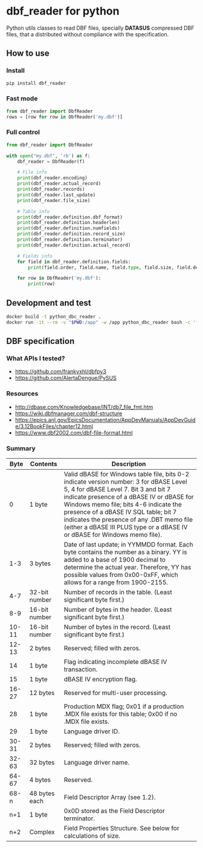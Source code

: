 # dbf_reader for python

Python utils classes to read DBF files, specially **DATASUS** compressed DBF files, that a distributed without compliance with the specification.

## How to use

### Install

```bash
pip install dbf_reader
```

### Fast mode

```python
from dbf_reader import DbfReader
rows = [row for row in DbfReader('my.dbf')]
```

### Full control

```python
from dbf_reader import DbfReader

with open("my.dbf", 'rb') as f:
    dbf_reader = DbfReader(f)

    # File info
    print(dbf_reader.encoding)
    print(dbf_reader.actual_record)
    print(dbf_reader.records)
    print(dbf_reader.last_update)
    print(dbf_reader.file_size)

    # Table info
    print(dbf_reader.definition.dbf_format)
    print(dbf_reader.definition.headerlen)
    print(dbf_reader.definition.numfields)
    print(dbf_reader.definition.record_size)
    print(dbf_reader.definition.terminator)
    print(dbf_reader.definition.actual_record)

    # Fields info
    for field in dbf_reader.definition.fields:
        print(field.order, field.name, field.type, field.size, field.decimals, field.flags)

    for row in DbfReader('my.dbf'):
        print(row)
```

## Development and test

```bash
docker build -t python_dbc_reader . 
docker run -it --rm -v "$PWD:/app" -w /app python_dbc_reader bash -c 'flake8 . --count --max-complexity=11 --max-line-length=404 --statistics && coverage run -m unittest tests && coverage report -m'
```


## DBF specification

### What APIs I tested?

- https://github.com/frankyxhl/dbfpy3
- https://github.com/AlertaDengue/PySUS

### Resources

- http://dbase.com/Knowledgebase/INT/db7_file_fmt.htm
- https://wiki.dbfmanager.com/dbf-structure
- https://epics.anl.gov/EpicsDocumentation/AppDevManuals/AppDevGuide/3.12BookFiles/chapter12.html
- https://www.dbf2002.com/dbf-file-format.html

### Summary

| Byte	| Contents	    | Description |
| ------| --------------| ----------- |
| 0     | 1 byte	    | Valid dBASE for Windows table file, bits 0-2 indicate version number: 3 for dBASE Level 5, 4 for dBASE Level 7. Bit 3 and bit 7 indicate presence of a dBASE IV or dBASE for Windows memo file; bits 4-6 indicate the presence of a dBASE IV SQL table; bit 7 indicates the presence of any .DBT memo file (either a dBASE III PLUS type or a dBASE IV or dBASE for Windows memo file). |
| 1-3	| 3 bytes	    | Date of last update; in YYMMDD format.  Each byte contains the number as a binary.  YY is added to a base of 1900 decimal to determine the actual year. Therefore, YY has possible values from 0x00-0xFF, which allows for a range from 1900-2155. |
| 4-7	| 32-bit number	| Number of records in the table. (Least significant byte first.) |
| 8-9	| 16-bit number	| Number of bytes in the header. (Least significant byte first.) |
| 10-11	| 16-bit number	| Number of bytes in the record. (Least significant byte first.) |
| 12-13	| 2 bytes	    | Reserved; filled with zeros. |
| 14	| 1 byte	    | Flag indicating incomplete dBASE IV transaction. |
| 15	| 1 byte	    | dBASE IV encryption flag. |
| 16-27	| 12 bytes	    | Reserved for multi-user processing. |
| 28	| 1 byte	    | Production MDX flag; 0x01 if a production .MDX file exists for this table; 0x00 if no .MDX file exists. |
| 29	| 1 byte	    | Language driver ID. |
| 30-31	| 2 bytes	    | Reserved; filled with zeros. |
| 32-63	| 32 bytes	    | Language driver name. |
| 64-67	| 4 bytes	    | Reserved. |
| 68-n	| 48 bytes each | Field Descriptor Array (see 1.2). |
| n+1	| 1 byte	    | 0x0D stored as the Field Descriptor terminator. |
| n+2	| Complex       | Field Properties Structure. See below for calculations of size. |
